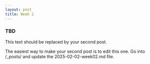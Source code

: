 ```yaml
---
layout: post
title: Week 2
---
```


### TBD

This text should be replaced by your second post.

The easiest way to make your second post is to edit this one.
Go into /_posts/ and update the 2025-02-02-week02.md file.
